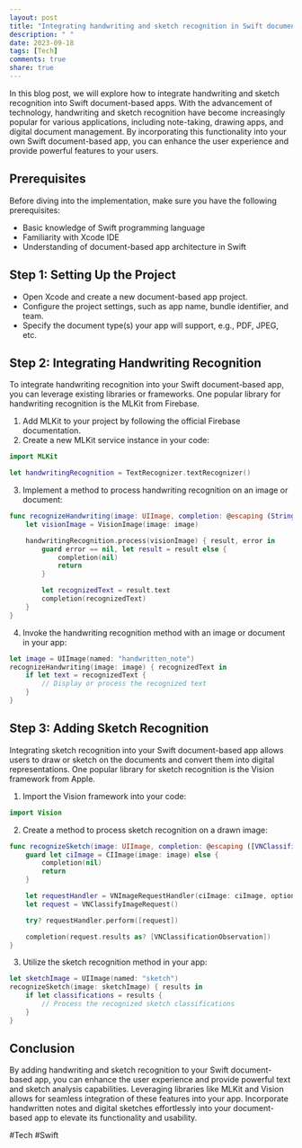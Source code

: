 ```yaml
---
layout: post
title: "Integrating handwriting and sketch recognition in Swift document-based apps"
description: " "
date: 2023-09-18
tags: [Tech]
comments: true
share: true
---
```


In this blog post, we will explore how to integrate handwriting and sketch recognition into Swift document-based apps. With the advancement of technology, handwriting and sketch recognition have become increasingly popular for various applications, including note-taking, drawing apps, and digital document management. By incorporating this functionality into your own Swift document-based app, you can enhance the user experience and provide powerful features to your users.

## Prerequisites
Before diving into the implementation, make sure you have the following prerequisites:
- Basic knowledge of Swift programming language
- Familiarity with Xcode IDE
- Understanding of document-based app architecture in Swift

## Step 1: Setting Up the Project
- Open Xcode and create a new document-based app project.
- Configure the project settings, such as app name, bundle identifier, and team.
- Specify the document type(s) your app will support, e.g., PDF, JPEG, etc.

## Step 2: Integrating Handwriting Recognition
To integrate handwriting recognition into your Swift document-based app, you can leverage existing libraries or frameworks. One popular library for handwriting recognition is the MLKit from Firebase.

1. Add MLKit to your project by following the official Firebase documentation.
2. Create a new MLKit service instance in your code:

```swift
import MLKit

let handwritingRecognition = TextRecognizer.textRecognizer()
```

3. Implement a method to process handwriting recognition on an image or document:

```swift
func recognizeHandwriting(image: UIImage, completion: @escaping (String?) -> Void) {
    let visionImage = VisionImage(image: image)

    handwritingRecognition.process(visionImage) { result, error in
        guard error == nil, let result = result else {
            completion(nil)
            return
        }

        let recognizedText = result.text
        completion(recognizedText)
    }
}
```

4. Invoke the handwriting recognition method with an image or document in your app:

```swift
let image = UIImage(named: "handwritten_note")
recognizeHandwriting(image: image) { recognizedText in
    if let text = recognizedText {
        // Display or process the recognized text
    }
}
```

## Step 3: Adding Sketch Recognition
Integrating sketch recognition into your Swift document-based app allows users to draw or sketch on the documents and convert them into digital representations. One popular library for sketch recognition is the Vision framework from Apple.

1. Import the Vision framework into your code:

```swift
import Vision
```

2. Create a method to process sketch recognition on a drawn image:

```swift
func recognizeSketch(image: UIImage, completion: @escaping ([VNClassificationObservation]?) -> Void) {
    guard let ciImage = CIImage(image: image) else {
        completion(nil)
        return
    }

    let requestHandler = VNImageRequestHandler(ciImage: ciImage, options: [:])
    let request = VNClassifyImageRequest()

    try? requestHandler.perform([request])

    completion(request.results as? [VNClassificationObservation])
}
```

3. Utilize the sketch recognition method in your app:

```swift
let sketchImage = UIImage(named: "sketch")
recognizeSketch(image: sketchImage) { results in
    if let classifications = results {
        // Process the recognized sketch classifications
    }
}
```

## Conclusion
By adding handwriting and sketch recognition to your Swift document-based app, you can enhance the user experience and provide powerful text and sketch analysis capabilities. Leveraging libraries like MLKit and Vision allows for seamless integration of these features into your app. Incorporate handwritten notes and digital sketches effortlessly into your document-based app to elevate its functionality and usability.

#Tech #Swift